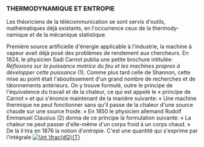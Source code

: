 ### THERMODYNAMIQUE ET ENTROPIE

Les théoriciens de la télécommunication se sont servis d'outils, mathématiques déjà existants, en l'occurrence ceux de la thermody­namique et de la mécanique statistique.

Première source artificielle d'énergie applicable à l'industrie, la machine à vapeur avait déjà posé des problèmes de rendement aux chercheurs. En 1824, le physicien Sadi Carnot publia une petite brochure intitulée: *Réflexions sur la puissance motrice du feu et les machines propres à développer cette puissance* (1). Comme plus tard celle de Shannon, cette mise au point était l'aboutissement d'un grand nombre de recherches et de tâtonnements antérieurs. On y trouve formulé, outre le principe de l'équivalence du travail et de la chaleur, ce qui est appelé le « principe de Carnot » et qui s'énonce maintenant de la manière suivante: « Une machine thermique ne peut fonctionner sans qu'il passe de la chaleur d'une source chaude sur une source froide. » 
En 1850 le physicien allemand Rudolf Emmanuel Clausius (2) donna de ce principe la formulation suivante: « La chaleur ne peut passer d'elle-même d'un corps froid à un corps chaud. » De là il tira en 1876 la notion d'*entropie*.
C'est une quantité qui s'exprime par l'intégrale
<a href="https://www.codecogs.com/eqnedit.php?latex=\int&space;\frac{dQ}{T}" target="_blank"><img src="https://latex.codecogs.com/gif.latex?\int&space;\frac{dQ}{T}" title="\int \frac{dQ}{T}" /></a>
